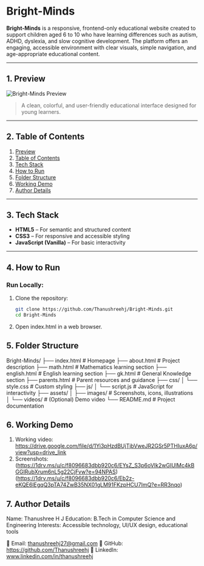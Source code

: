 #  Bright-Minds

**Bright-Minds** is a responsive, frontend-only educational website created to support children aged 6 to 10 who have learning differences such as autism, ADHD, dyslexia, and slow cognitive development. The platform offers an engaging, accessible environment with clear visuals, simple navigation, and age-appropriate educational content.

---

## 1. Preview

![Bright-Minds Preview](https://1drv.ms/u/c/f8096683dbb920c6/EYsZ_S3p6oVIk2wGIUlMc4kBGGIRubXrum6nL5g22CjFvw?e=94NPAS) 
> A clean, colorful, and user-friendly educational interface designed for young learners.

---

## 2. Table of Contents

1. [Preview](#1-preview)  
2. [Table of Contents](#2-table-of-contents)  
3. [Tech Stack](#3-tech-stack)  
4. [How to Run](#4-how-to-run)  
5. [Folder Structure](#5-folder-structure)  
6. [Working Demo](#6-working-demo)  
7. [Author Details](#7-author-details)

---

## 3. Tech Stack

- **HTML5** – For semantic and structured content  
- **CSS3** – For responsive and accessible styling  
- **JavaScript (Vanilla)** – For basic interactivity  

---

## 4. How to Run

###  Run Locally:
1. Clone the repository:
   ```bash
   git clone https://github.com/Thanushreehj/Bright-Minds.git
   cd Bright-Minds
2. Open index.html in a web browser.

## 5. Folder Structure

Bright-Minds/
├── index.html             # Homepage
├── about.html             # Project description
├── math.html              # Mathematics learning section
├── english.html           # English learning section
├── gk.html                # General Knowledge section
├── parents.html           # Parent resources and guidance
├── css/
│   └── style.css          # Custom styling
├── js/
│   └── script.js          # JavaScript for interactivity
├── assets/
│   ├── images/            # Screenshots, icons, illustrations
│   └── videos/            # (Optional) Demo video
└── README.md              # Project documentation

## 6. Working Demo

1. Working video: https://drive.google.com/file/d/1Yi3pHzdBUjTjbVweJR2GSr5PTHIuxA6p/view?usp=drive_link
2. Screenshots: (https://1drv.ms/u/c/f8096683dbb920c6/EYsZ_S3p6oVIk2wGIUlMc4kBGGIRubXrum6nL5g22CjFvw?e=94NPAS)
   (https://1drv.ms/u/c/f8096683dbb920c6/Eb2z-eKQE6lEgqQ3pTA74ZwB35NX01gLM91FKzpHCU7ImQ?e=RR3nqo)

## 7. Author Details
Name: Thanushree H J
Education: B.Tech in Computer Science and Engineering 
Interests: Accessible technology, UI/UX design, educational tools

📧 Email: thanushreehj27@gmail.com
🔗 GitHub: https://github.com/Thanushreehj
🔗 LinkedIn: www.linkedin.com/in/thanushreehj




